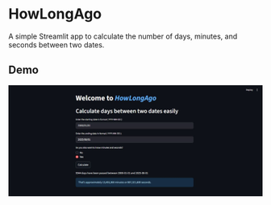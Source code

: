# HowLongAgo

A simple Streamlit app to calculate the number of days, minutes, and seconds between two dates.

## Demo

![Screenshot](howlongago.JPG)

